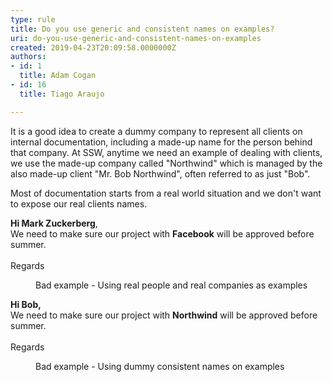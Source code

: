 ```yaml
---
type: rule
title: Do you use generic and consistent names on examples?
uri: do-you-use-generic-and-consistent-names-on-examples
created: 2019-04-23T20:09:58.0000000Z
authors:
- id: 1
  title: Adam Cogan
- id: 16
  title: Tiago Araujo

---
```




<span class='intro'> <p class="ssw15-rteElement-P">​It is a good idea to create a dummy company to represent all&#160;clients on internal documentation, including a made-up&#160;name for the person behind that company. At SSW, anytime we need&#160;an example of&#160;dealing with clients, we&#160;use&#160;the made-up&#160;company called &quot;Northwind&quot; which is managed by the also made-up​ client&#160;&quot;Mr. Bob Northwind&quot;,&#160;often&#160;referred to as just &quot;Bob&quot;.<br></p> </span>

<p>Most of documentation starts from a real world situation and we don't want to expose our real clients names.​</p><p class="greyBox"><b>Hi </b><b>Mark Zuckerberg</b>,<br>We need to make sure our project with <b>Facebook</b> will be approved before summer.<br>​<br>Regards<br></p><dd class="ssw15-rteElement-FigureBad">Bad example - Using real people and real companies as examples<br></dd><p class="greyBox"><b>Hi Bob,</b><br>We need to make sure our project with <b>Northwind</b>&#160;will be approved before summer.<br>​<br>Regards<br></p><dd class="ssw15-rteElement-FigureGood">Bad example - Using&#160;dummy&#160;consistent names on examples​<br></dd>


